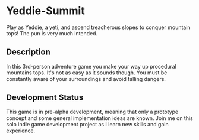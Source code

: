 # Yeddie-Summit
Play as Yeddie, a yeti, and ascend treacherous slopes to conquer mountain tops! The pun is very much intended.
## Description
In this 3rd-person adventure game you make your way up procedural mountains tops. It's not as easy as it sounds though. You must be constantly aware of your surroundings and avoid falling dangers.
## Development Status
This game is in pre-alpha development, meaning that only a prototype concept and some general implementation ideas are known. Join me on this solo indie game development project as I learn new skills and gain experience.
